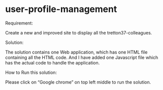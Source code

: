 # user-profile-management

Requirement:

Create a new and improved site to display all the tretton37-colleagues.


Solution:

The solution contains one Web application, which has one HTML file containing all the HTML code. And I have added 
one Javascript file which has the actual code to handle the application.

How to Run this solution:

Please click on “Google chrome” on top left middle to run the solution.
